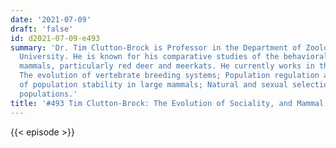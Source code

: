 ```yaml
---
date: '2021-07-09'
draft: 'false'
id: d2021-07-09-e493
summary: 'Dr. Tim Clutton-Brock is Professor in the Department of Zoology at Cambridge
  University. He is known for his comparative studies of the behavioral ecology of
  mammals, particularly red deer and meerkats. He currently works in three main areas:
  The evolution of vertebrate breeding systems; Population regulation and the control
  of population stability in large mammals; Natural and sexual selection in natural
  populations.'
title: '#493 Tim Clutton-Brock: The Evolution of Sociality, and Mammal Societies'
---
```

{{< episode >}}
